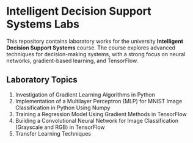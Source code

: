 # Intelligent Decision Support Systems Labs

This repository contains laboratory works for the university **Intelligent Decision Support Systems** course. The course explores advanced techniques for decision-making systems, with a strong focus on neural networks, gradient-based learning, and TensorFlow.

## Laboratory Topics

1. Investigation of Gradient Learning Algorithms in Python
2. Implementation of a Multilayer Perceptron (MLP) for MNIST Image Classification in Python Using Numpy
3. Training a Regression Model Using Gradient Methods in TensorFlow
4. Building a Convolutional Neural Network for Image Classification (Grayscale and RGB) in TensorFlow
5. Transfer Learning Techniques